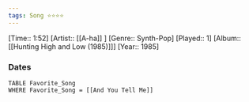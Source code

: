 ```yaml
---
tags: Song ⭐⭐⭐⭐ 
---
```

[Time:: 1:52]
[Artist:: [[A-ha]] ]
[Genre:: Synth-Pop]
[Played:: 1]
[Album:: [[Hunting High and Low (1985)]]]
[Year:: 1985]
### Dates
````dataview
TABLE Favorite_Song
WHERE Favorite_Song = [[And You Tell Me]]
````